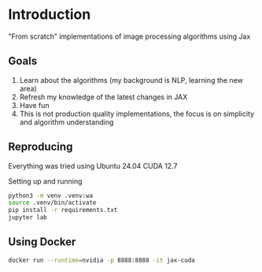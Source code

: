 # Introduction

"From scratch" implementations of image processing algorithms using Jax

## Goals

1. Learn about the algorithms (my background is NLP, learning the new area)
2. Refresh my knowledge of the latest changes in JAX
3. Have fun
4. This is not production quality implementations, the focus is on simplicity and algorithm understanding

## Reproducing

Everything was tried using Ubuntu 24.04  CUDA 12.7

Setting up and running

```bash
python3 -m venv .venv:wa
source .venv/bin/activate
pip install -r requirements.txt
jupyter lab
```

## Using Docker

```bash
docker run --runtime=nvidia -p 8888:8888 -it jax-cuda
```
